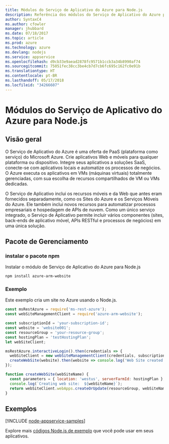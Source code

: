 ```yaml
---
title: Módulos do Serviço de Aplicativo do Azure para Node.js
description: Referência dos módulos do Serviço de Aplicativo do Azure para Node.js
author: SyntaxC4
ms.author: cfowler
manager: jhubbard
ms.date: 07/18/2017
ms.topic: article
ms.prod: azure
ms.technology: azure
ms.devlang: nodejs
ms.service: appservice
ms.openlocfilehash: d9cb33e9aead2878fc9571b1ccb3a34b8990af74
ms.sourcegitcommit: 75051fec38cc3be4cb7d7cb6fc695c162fc0e91b
ms.translationtype: HT
ms.contentlocale: pt-BR
ms.lasthandoff: 05/17/2018
ms.locfileid: "34266607"
---
```

# <a name="azure-app-service-modules-for-nodejs"></a>Módulos do Serviço de Aplicativo do Azure para Node.js

## <a name="overview"></a>Visão geral

O Serviço de Aplicativo do Azure é uma oferta de PaaS (plataforma como serviço) do Microsoft Azure. Crie aplicativos Web e móveis para qualquer plataforma ou dispositivo. Integre seus aplicativos a soluções SaaS, conecte-se com aplicativos locais e automatize os processos de negócios. O Azure executa os aplicativos em VMs (máquinas virtuais) totalmente gerenciadas, com sua escolha de recursos compartilhados de VM ou VMs dedicadas.

O Serviço de Aplicativo inclui os recursos móveis e da Web que antes eram fornecidos separadamente, como os Sites do Azure e os Serviços Móveis do Azure. Ele também inclui novos recursos para automatizar processos empresariais e hospedagem de APIs de nuvem. Como um único serviço integrado, o Serviço de Aplicativo permite incluir vários componentes (sites, back-ends de aplicativo móvel, APIs RESTful e processos de negócios) em uma única solução.

## <a name="management-package"></a>Pacote de Gerenciamento

### <a name="install-the-npm-package"></a>instalar o pacote npm

Instalar o módulo de Serviço de Aplicativo do Azure para Node.js

```bash
npm install azure-arm-website
```

### <a name="example"></a>Exemplo

Este exemplo cria um site no Azure usando o Node.js.

```javascript
const msRestAzure = require('ms-rest-azure');
const webSiteManagementClient = require('azure-arm-website');

const subscriptionId = 'your-subscription-id';
const website = 'website001';
const resourceGroup = 'your-resource-group';
const hostingPlan = 'testHostingPlan';
let webSiteClient;

msRestAzure.interactiveLogin().then(credentials => {
  webSiteClient = new webSiteManagementClient(credentials, subscriptionId);
  createWebSite(website).then(website => console.log('Web Site created successfully', website));
});

function createWebSite(webSiteName) {
  const parameters = { location: 'westus', serverFarmId: hostingPlan };
  console.log(`Creating web site:  ${webSiteName}`);
  return webSiteClient.webApps.createOrUpdate(resourceGroup, webSiteName, parameters, null);
}
```

## <a name="samples"></a>Exemplos

[!INCLUDE [node-appservice-samples](../docs-ref-conceptual/includes/appservice-samples.md)]

Explore mais [códigos Node.js de exemplo](https://azure.microsoft.com/resources/samples/?platform=nodejs) que você pode usar em seus aplicativos.
